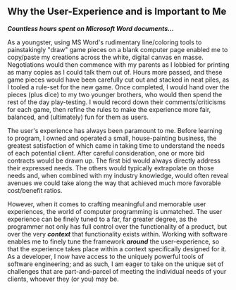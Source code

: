 ## Why the User-Experience and is Important to Me

***Countless hours spent on Microsoft Word documents...***

As a youngster, using MS Word's rudimentary line/coloring tools to painstakingly "draw" game pieces on a blank computer page enabled me to copy/paste my creations across the white, digital canvas en masse. Negotiations would then commence with my parents as I lobbied for printing as many copies as I could talk them out of. Hours more passed, and these game pieces would have been carefully cut out and stacked in neat piles, as I tooled a rule-set for the new game. Once completed, I would hand over the pieces (plus dice) to my two younger brothers, who would then spend the rest of the day play-testing. I would record down their comments/criticisms for each game, then refine the rules to make the experience more fair, balanced, and (ultimately) fun for them as users.

The user's experience has always been paramount to me. Before learning to program, I owned and operated a small, house-painting business, the greatest satisfaction of which came in taking time to understand the needs of each potential client. After careful consideration, one or more bid contracts would be drawn up. The first bid would always directly address their expressed needs. The others would typically extrapolate on those needs and, when combined with my industry knowledge, would often reveal avenues we could take along the way that achieved much more favorable cost/benefit ratios.

However, when it comes to crafting meaningful and memorable user experiences, the world of computer programming is unmatched. The user experience can be finely tuned to a far, far greater degree, as the programmer not only has full control over the functionality of a product, but over the very ***context*** that functionality exists within. Working with software enables me to finely tune the framework ***around*** the user-experience, so that the experience takes place within a context specifically designed for it. As a developer, I now have access to the uniquely powerful tools of software engineering; and as such, I am eager to take on the unique set of challenges that are part-and-parcel of meeting the individual needs of your clients, whoever they (or you) may be.
